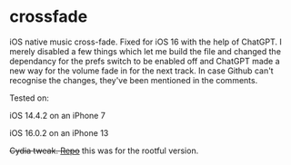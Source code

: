 # crossfade
iOS native music cross-fade. Fixed for iOS 16 with the help of ChatGPT. I merely disabled a few things which let me build the file and changed the dependancy for the prefs switch to be enabled off and ChatGPT made a new way for the volume fade in for the next track. In case Github can't recognise the changes, they've been mentioned in the comments.

Tested on:

iOS 14.4.2 on an iPhone 7

iOS 16.0.2 on an iPhone 13

~~Cydia tweak. [Repo](https://h6nry.github.io/repo/)~~ this was for the rootful version.
